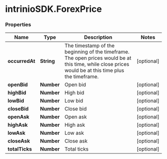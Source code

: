 # intrinioSDK.ForexPrice

### Properties
Name | Type | Description | Notes
------------ | ------------- | ------------- | -------------
**occurredAt** | **String** | The timestamp of the beginning of the timeframe. The open prices would be at this time, while close prices would be at this time plus the timeframe. | [optional] 
**openBid** | **Number** | Open bid | [optional] 
**highBid** | **Number** | High bid | [optional] 
**lowBid** | **Number** | Low bid | [optional] 
**closeBid** | **Number** | Close bid | [optional] 
**openAsk** | **Number** | Open ask | [optional] 
**highAsk** | **Number** | High ask | [optional] 
**lowAsk** | **Number** | Low ask | [optional] 
**closeAsk** | **Number** | Close ask | [optional] 
**totalTicks** | **Number** | Total ticks | [optional] 


